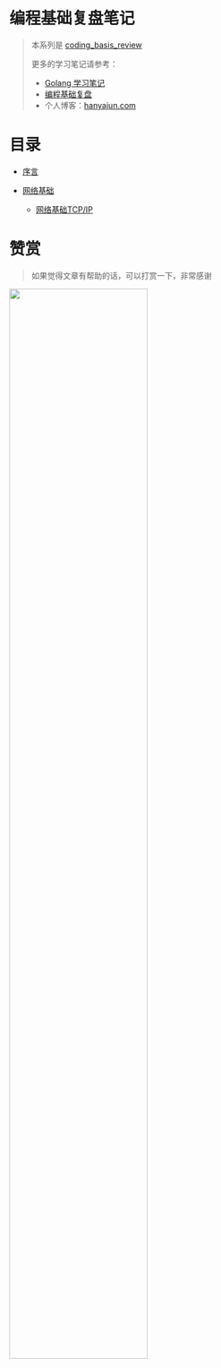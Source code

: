 # 编程基础复盘笔记

> 本系列是 [coding_basis_review](https://hanyajun.com/coding_basis_review/)
>
> 更多的学习笔记请参考：
> - [Golang 学习笔记](https://hanyajun.com/golang-notes/)
> - [编程基础复盘](https://hanyajun.com/coding_basis_review/)
> - 个人博客：[hanyajun.com](https://hanyajun.com/)


# 目录

* [序言](README.md)

* [网络基础]()
    * [网络基础TCP/IP](network/TCP_IP.md)


# 赞赏

> 如果觉得文章有帮助的话，可以打赏一下，非常感谢

<img src="" width="70%"/>
